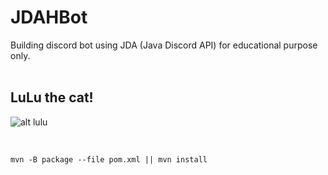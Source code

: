 # JDAHBot

Building discord bot using JDA (Java Discord API) for educational purpose only. <br><br>

## LuLu the cat!

![alt lulu][lulu]

[lulu]: https://i.pinimg.com/originals/80/6a/c9/806ac9dc1237bcbd35518f853a148bca.gif

<br>

```
mvn -B package --file pom.xml || mvn install
```
